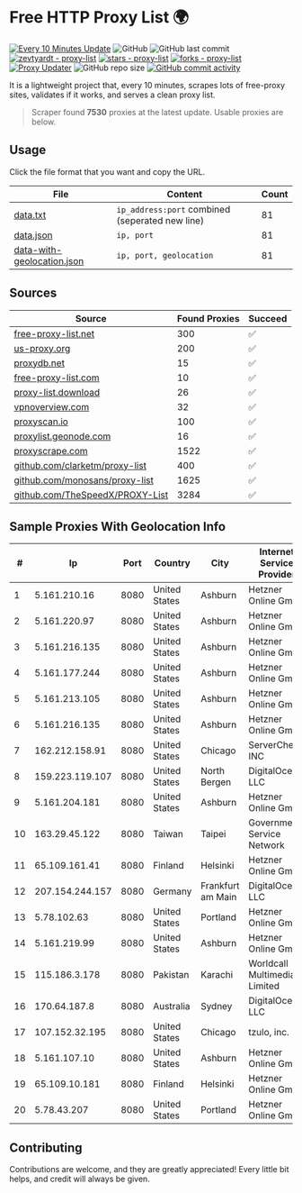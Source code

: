 
# Free HTTP Proxy List 🌍

[![Every 10 Minutes Update](https://github.com/mertguvencli/http-proxy-list/actions/workflows/main.yml/badge.svg?branch=main)](https://github.com/mertguvencli/http-proxy-list/actions/workflows/main.yml)
![GitHub](https://img.shields.io/github/license/mertguvencli/http-proxy-list)
![GitHub last commit](https://img.shields.io/github/last-commit/mertguvencli/http-proxy-list)
[![zevtyardt - proxy-list](https://img.shields.io/static/v1?label=zevtyardt&message=proxy-list&color=blue&logo=github)](https://github.com/zevtyardt/proxy-list "Go to GitHub repo")
[![stars - proxy-list](https://img.shields.io/github/stars/zevtyardt/proxy-list?style=social)](https://github.com/zevtyardt/proxy-list)
[![forks - proxy-list](https://img.shields.io/github/forks/zevtyardt/proxy-list?style=social)](https://github.com/zevtyardt/proxy-list)
[![Proxy Updater](https://github.com/zevtyardt/proxy-list/workflows/Proxy%20Updater/badge.svg)](https://github.com/zevtyardt/proxy-list/actions?query=workflow:"Proxy+Updater")
![GitHub repo size](https://img.shields.io/github/repo-size/zevtyardt/proxy-list)
[![GitHub commit activity](https://img.shields.io/github/commit-activity/m/zevtyardt/proxy-list?logo=commits)](https://github.com/zevtyardt/proxy-list/commits/main)

It is a lightweight project that, every 10 minutes, scrapes lots of free-proxy sites, validates if it works, and serves a clean proxy list.

> Scraper found **7530** proxies at the latest update. Usable proxies are below.

## Usage

Click the file format that you want and copy the URL.

|File|Content|Count|
|----|-------|-----|
|[data.txt](https://raw.githubusercontent.com/mertguvencli/http-proxy-list/main/proxy-list/data.txt)|`ip_address:port` combined (seperated new line)|81|
|[data.json](https://raw.githubusercontent.com/mertguvencli/http-proxy-list/main/proxy-list/data.json)|`ip, port`|81|
|[data-with-geolocation.json](https://raw.githubusercontent.com/mertguvencli/http-proxy-list/main/proxy-list/data-with-geolocation.json)|`ip, port, geolocation`|81|

## Sources

|Source|Found Proxies|Succeed|
|------|-------------|-------|
|[free-proxy-list.net](https://free-proxy-list.net)|300|✅|
|[us-proxy.org](https://www.us-proxy.org)|200|✅|
|[proxydb.net](http://proxydb.net)|15|✅|
|[free-proxy-list.com](https://free-proxy-list.com/?page=&port=&type%5B%5D=http&type%5B%5D=https&up_time=0&search=Search)|10|✅|
|[proxy-list.download](https://www.proxy-list.download/HTTP)|26|✅|
|[vpnoverview.com](https://vpnoverview.com/privacy/anonymous-browsing/free-proxy-servers)|32|✅|
|[proxyscan.io](https://www.proxyscan.io)|100|✅|
|[proxylist.geonode.com](https://proxylist.geonode.com/api/proxy-list?limit=300&page=1&sort_by=lastChecked&sort_type=desc&protocols=http,https)|16|✅|
|[proxyscrape.com](https://api.proxyscrape.com/v2/?request=displayproxies&protocol=http&timeout=10000&country=all&ssl=all&anonymity=all)|1522|✅|
|[github.com/clarketm/proxy-list](https://raw.githubusercontent.com/clarketm/proxy-list/master/proxy-list-raw.txt)|400|✅|
|[github.com/monosans/proxy-list](https://raw.githubusercontent.com/monosans/proxy-list/main/proxies/http.txt)|1625|✅|
|[github.com/TheSpeedX/PROXY-List](https://raw.githubusercontent.com/TheSpeedX/PROXY-List/master/http.txt)|3284|✅|


## Sample Proxies With Geolocation Info

|#|Ip|Port|Country|City|Internet Service Provider|
|-|--|----|-------|----|-------------------------|
|1|5.161.210.16|8080|United States|Ashburn|Hetzner Online GmbH|
|2|5.161.220.97|8080|United States|Ashburn|Hetzner Online GmbH|
|3|5.161.216.135|8080|United States|Ashburn|Hetzner Online GmbH|
|4|5.161.177.244|8080|United States|Ashburn|Hetzner Online GmbH|
|5|5.161.213.105|8080|United States|Ashburn|Hetzner Online GmbH|
|6|5.161.216.135|8080|United States|Ashburn|Hetzner Online GmbH|
|7|162.212.158.91|8080|United States|Chicago|ServerCheap INC|
|8|159.223.119.107|8080|United States|North Bergen|DigitalOcean, LLC|
|9|5.161.204.181|8080|United States|Ashburn|Hetzner Online GmbH|
|10|163.29.45.122|8080|Taiwan|Taipei|Government Service Network|
|11|65.109.161.41|8080|Finland|Helsinki|Hetzner Online GmbH|
|12|207.154.244.157|8080|Germany|Frankfurt am Main|DigitalOcean, LLC|
|13|5.78.102.63|8080|United States|Portland|Hetzner Online GmbH|
|14|5.161.219.99|8080|United States|Ashburn|Hetzner Online GmbH|
|15|115.186.3.178|8080|Pakistan|Karachi|Worldcall Multimedia Limited|
|16|170.64.187.8|8080|Australia|Sydney|DigitalOcean, LLC|
|17|107.152.32.195|8080|United States|Chicago|tzulo, inc.|
|18|5.161.107.10|8080|United States|Ashburn|Hetzner Online GmbH|
|19|65.109.10.181|8080|Finland|Helsinki|Hetzner Online GmbH|
|20|5.78.43.207|8080|United States|Portland|Hetzner Online GmbH|



## Contributing

Contributions are welcome, and they are greatly appreciated! Every
little bit helps, and credit will always be given.


